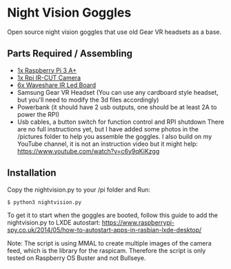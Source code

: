 # Night Vision Goggles
Open source night vision goggles that use old Gear VR headsets as a base. 

## Parts Required / Assembling
- <a href="https://www.raspberrypi.com/products/raspberry-pi-3-model-a-plus/" target="_blank">1x Raspberry Pi 3 A+</a>
- <a href="https://www.waveshare.com/rpi-ir-cut-camera.htm" target="_blank">1x Rpi IR-CUT Camera</a>
- <a href="https://www.waveshare.com/img/devkit/accBoard/Infrared-LED-Board-B/Infrared-LED-Board-B-5.jpg" target="_blank">6x Waveshare IR Led Board</a>
- Samsung Gear VR Headset (You can use any cardboard style headset, but you'll need to modify the 3d files accordingly)
- Powerbank (it should have 2 usb outputs, one should be at least 2A to power the RPI)
- Usb cables, a button switch for function control and RPI shutdown
There are no full instructions yet, but I have added some photos in the /pictures folder to help you assemble the goggles. I also build on my YouTube channel, it is not an instruction video but it might help: https://www.youtube.com/watch?v=c6y9qKiKzgg

## Installation
Copy the nightvision.py to your /pi folder and Run:
``` bash
$ python3 nightvision.py
```
To get it to start when the goggles are booted, follow this guide to add the nightvision.py to LXDE autostart: https://www.raspberrypi-spy.co.uk/2014/05/how-to-autostart-apps-in-rasbian-lxde-desktop/

Note: The script is using MMAL to create multiple images of the camera feed, which is the library for the raspicam. Therefore the script is only tested on Raspberry OS Buster and not Bullseye. 

